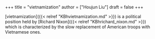 +++
title = "vietnamization"
author = ["Houjun Liu"]
draft = false
+++

[vietnamization]({{< relref "KBhvietnamization.md" >}}) is a political position held by [Richard Nixon]({{< relref "KBhrichard_nixon.md" >}}) which is characterized by the slow replacement of American troops with Vietnamese ones.